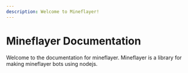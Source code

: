 ```yaml
---
description: Welcome to Mineflayer!
---
```


# Mineflayer Documentation

Welcome to the documentation for mineflayer. Mineflayer is a library for making mineflayer bots using nodejs.

